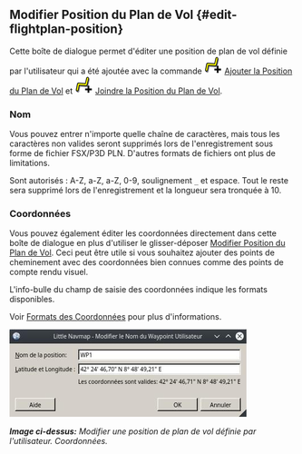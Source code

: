 ## Modifier Position du Plan de Vol {#edit-flightplan-position}

Cette boîte de dialogue permet d'éditer une position de plan de vol définie par l'utilisateur qui a été ajoutée avec la commande ![Add Position to Flight Plan](../images/icons/routeadd.png "Add Position to Flight Plan") [Ajouter la Position du Plan de Vol](MAPDISPLAY.md#add-position-to-flight-plan) et ![Append Position to Flight Plan](../images/icons/routeadd.png "Append Position to Flight Plan") [Joindre la Position du Plan de Vol](MAPDISPLAY.md#append-position-to-flight-plan).

### Nom

Vous pouvez entrer n'importe quelle chaîne de caractères, mais tous les caractères non valides seront supprimés lors de l'enregistrement sous forme de fichier FSX/P3D PLN. D'autres formats de fichiers ont plus de limitations.

Sont autorisés : A-Z, a-Z, a-Z, 0-9, soulignement `_` et espace. Tout le reste sera supprimé lors de l'enregistrement et la longueur sera tronquée à 10.

### Coordonnées

Vous pouvez également éditer les coordonnées directement dans cette boîte de dialogue en plus d'utiliser le glisser-déposer [Modifier Position du Plan de Vol](MAPFPEDIT.md). Ceci peut être utile si vous souhaitez ajouter des points de cheminement avec des coordonnées bien connues comme des points de compte rendu visuel.

L'info-bulle du champ de saisie des coordonnées indique les formats disponibles.

Voir [Formats des Coordonnées](COORDINATES.md) pour plus d'informations.

![Edit Flight Plan Position](../images/edit_flightplan_waypoint_fr.jpg "Edit Flight Plan Position")

_**Image ci-dessus:** Modifier une position de plan de vol définie par l'utilisateur. Coordonnées._
